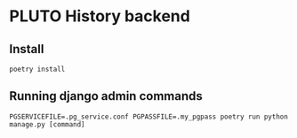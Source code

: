 # PLUTO History backend

## Install

`poetry install`

## Running django admin commands

`PGSERVICEFILE=.pg_service.conf PGPASSFILE=.my_pgpass poetry run python manage.py [command]`
